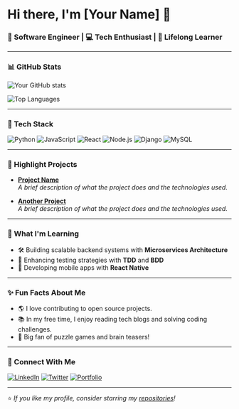 # Hi there, I'm [Your Name] 👋

### 🚀 Software Engineer | 💻 Tech Enthusiast | 🌱 Lifelong Learner

---

### 📊 GitHub Stats
![Your GitHub stats](https://github-readme-stats.vercel.app/api?username=yourusername&show_icons=true&theme=tokyonight)

![Top Languages](https://github-readme-stats.vercel.app/api/top-langs/?username=yourusername&layout=compact&theme=tokyonight)

---

### 🔧 Tech Stack
![Python](https://img.shields.io/badge/-Python-3776AB?style=flat&logo=python&logoColor=white)
![JavaScript](https://img.shields.io/badge/-JavaScript-F7DF1E?style=flat&logo=javascript&logoColor=black)
![React](https://img.shields.io/badge/-React-61DAFB?style=flat&logo=react&logoColor=black)
![Node.js](https://img.shields.io/badge/-Node.js-339933?style=flat&logo=node.js&logoColor=white)
![Django](https://img.shields.io/badge/-Django-092E20?style=flat&logo=django&logoColor=white)
![MySQL](https://img.shields.io/badge/-MySQL-4479A1?style=flat&logo=mysql&logoColor=white)

---

### 🌟 Highlight Projects
- [**Project Name**](https://github.com/yourusername/projectname)  
  *A brief description of what the project does and the technologies used.*
  
- [**Another Project**](https://github.com/yourusername/anotherproject)  
  *A brief description of what the project does and the technologies used.*

---

### 🌱 What I'm Learning
- 🛠️ Building scalable backend systems with **Microservices Architecture**
- 🧪 Enhancing testing strategies with **TDD** and **BDD**
- 📱 Developing mobile apps with **React Native**

---

### ✨ Fun Facts About Me
- 🌎 I love contributing to open source projects.
- 📚 In my free time, I enjoy reading tech blogs and solving coding challenges.
- 🧩 Big fan of puzzle games and brain teasers!

---

### 🔗 Connect With Me
[![LinkedIn](https://img.shields.io/badge/-LinkedIn-0A66C2?style=flat&logo=linkedin&logoColor=white)](https://www.linkedin.com/in/yourlinkedin)
[![Twitter](https://img.shields.io/badge/-Twitter-1DA1F2?style=flat&logo=twitter&logoColor=white)](https://twitter.com/yourtwitter)
[![Portfolio](https://img.shields.io/badge/-Portfolio-000000?style=flat&logo=firefox&logoColor=white)](https://yourportfolio.com)

---

⭐️ *If you like my profile, consider starring my [repositories](https://github.com/yourusername?tab=repositories)!*  
